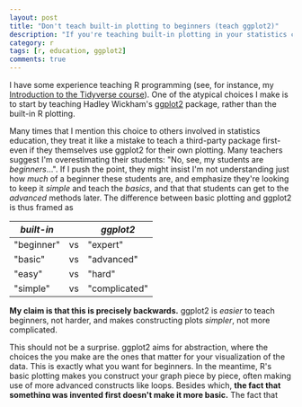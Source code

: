 ```yaml
---
layout: post
title: "Don't teach built-in plotting to beginners (teach ggplot2)"
description: "If you're teaching built-in plotting in your statistics class, you're doing it wrong."
category: r
tags: [r, education, ggplot2]
comments: true
---
```





I have some experience teaching R programming (see, for instance, my [Introduction to the Tidyverse course](https://www.datacamp.com/courses/introduction-to-the-tidyverse)). One of the atypical choices I make is to start by teaching Hadley Wickham's [ggplot2](http://ggplot2.org/) package, rather than the built-in R plotting.

Many times that I mention this choice to others involved in statistics education, they treat it like a mistake to teach a third-party package first- even if they themselves use ggplot2 for their own plotting. Many teachers suggest I'm overestimating their students: "No, see, my students are *beginners*...". If I push the point, they might insist I'm not understanding just how *much* of a beginner these students are, and emphasize they're looking to keep it *simple* and teach the *basics*, and that that students can get to the *advanced* methods later. The difference between basic plotting and ggplot2 is thus framed as

| *built-in*    |    | *ggplot2*  |
|------------|----|------------|
| "beginner" | vs | "expert"   |
| "basic"    | vs | "advanced" |
| "easy"     | vs | "hard"     |
| "simple"   | vs | "complicated" |

**My claim is that this is precisely backwards.** ggplot2 is *easier* to teach beginners, not harder, and makes constructing plots *simpler*, not more complicated.

This should not be a surprise. ggplot2 aims for abstraction, where the choices the you make are the ones that matter for your visualization of the data. This is exactly what you want for beginners. In the meantime, R's basic plotting makes you construct your graph piece by piece, often making use of more advanced constructs like loops. Besides which, **the fact that something was invented first doesn't make it more basic.** The fact that these functions were written in the early 1990s doesn't somehow guarantee that they're suited for beginners.

Here are a few specific advantages of ggplot2 for beginners:

* With built-in plotting you have to make your own legends (using the `legend` function). This requires at least one additional line of code, and for complex plots it requires keeping track of the variables and aesthetics you used. Every time you change your plot slightly (e.g. what each color represents), you have to change your legend as well. *If you're an experienced programmer*, you'll be able to set up lists and abstractions that make this less of an inconvenience. But it's one more challenge for beginners.
* [Faceting](http://www.cookbook-r.com/Graphs/Facets_(ggplot2)/) is a great way to display data in multiple subplots, and in basic plots it is quite difficult. You have to make a call to `par` to set the number of subplots, then construct a for loop to create each plot separately. (Those who have programming experience often forget how difficult loops are for beginnners). This requires programming logic that is overwhelming for beginners.
* ggplot2 teaches you to work with [tidy data](http://www.jstatsoft.org/v59/i10), which is a good habit to build. R functions like `lm` use tidy data, as do exploratory data analysis packages like data.table or dplyr.
* ggplot2 looks better. Just compare:

### Basic Plotting


{% highlight r %}
# just getting some data
library(ggplot2)
data(diamonds)

# basic plotting
plot(diamonds$carat, diamonds$price, col = diamonds$color,
    pch = as.numeric(diamonds$cut))
{% endhighlight %}

![center](/figs/2014-12-16-teach_ggplot2_to_beginners/basicplot-1.png)

### ggplot2


{% highlight r %}
ggplot(diamonds, aes(carat, price, col = color, shape = cut)) +
    geom_point()
{% endhighlight %}

![center](/figs/2014-12-16-teach_ggplot2_to_beginners/ggplot2-1.png)

Why does it matter how the plot looks? **Because you're not just teaching students *how* to program in R, you're teaching them that they *should.*** Learning to program takes effort and investment, and the more compelling the figures you can create very early in the course, the more easily you can convince them it is worth the effort.

This fits into a general principle I find myself arguing over and over, which is that you should teach your students as you would have wanted to be taught. The same goes for something like [knitr](http://yihui.name/knitr/)- even the coders I know who swear by knitr are skeptical when I teach it to beginners. But knitr is an exceptional tool for students- it makes homework assignments in particular much easier. Why should we keep it from them?
